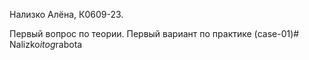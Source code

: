 Нализко Алёна, К0609-23.

Первый вопрос по теории.
Первый вариант по практике (case-01)#   N a l i z k o _ i t o g _ r a b o t a 
 
 
